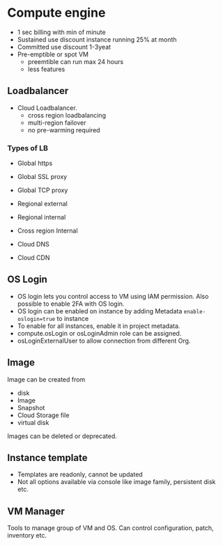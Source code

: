 # Compute engine
- 1 sec billing with min of minute
- Sustained use discount instance running 25% at month
- Committed use discount 1-3yeat
- Pre-emptible or spot VM
    - preemtible can run max 24 hours
    - less features 

## Loadbalancer

- Cloud Loadbalancer. 
    - cross region loadbalancing
    - multi-region failover
    - no pre-warming required

### Types of LB
- Global https
- Global SSL proxy
- Global TCP proxy
- Regional external
- Regional internal
- Cross region Internal


- Cloud DNS
- Cloud CDN



## OS Login
- OS login lets you control access to VM using IAM permission. Also possible to enable 2FA with OS login. 
- OS login can be enabled on instance by adding Metadata `enable-oslogin=true` to instance
- To enable for all instances, enable it in project metadata.
- compute.osLogin or osLoginAdmin role can be assigned. 
- osLoginExternalUser to allow connection from different Org.

## Image
Image can be created from

- disk
- Image
- Snapshot
- Cloud  Storage file
- virtual disk

Images can be deleted or deprecated.

## Instance template
- Templates are readonly, cannot be updated
- Not all options available via console like image family, persistent disk etc. 

## VM Manager
Tools to manage group of VM and OS. Can control configuration, patch, inventory etc.
